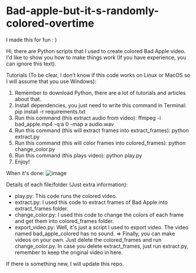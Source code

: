 # Bad-apple-but-it-s-randomly-colored-overtime
I made this for fun : )

Hi, there are Python scripts that I used to create colored Bad Apple video. 
I'd like to show you how to make things work (If you have experience, you can ignore this text).


Tutorials (To be clear, I don't know if this code works on Linux or MacOS so I will assume that you use Windows):
1. Remember to download Python, there are a lot of tutorials and articles about that.
2. Install dependencies, you just need to write this command in Terminal:
      pip install -r requirements.txt
3. Run this command (this extract audio from video): ffmpeg -i bad_apple.mp4 -q:a 0 -map a audio.wav
4. Run this command (this will extract frames into extract_frames): python extract.py
5. Run this command (this will color frames into colored_frames): python change_color.py
6. Run this command (this plays video): python play.py
7. Enjoy!


When it's done:
![image](https://github.com/user-attachments/assets/923f46e4-1a39-4b8e-ab12-60ec0bc7e498)



Details of each file/folder (Just extra information):
- play.py: This code runs the colored video.
- extract.py: I used this code to extract frames of Bad Apple into extract_frames folder.
- change_color.py: I used this code to change the colors of each frame and get them into colored_frames folder.
- export_video.py: Well, it's just a script I used to export video. The video named bad_apple_colored has no sound.
=> Finally, you can make videos on your own. Just delete the colored_frames and run change_color.py. In case you delete extract_frames, just run extract.py, remember to keep the original video in here.


If there is something new, I will update this repo. 

